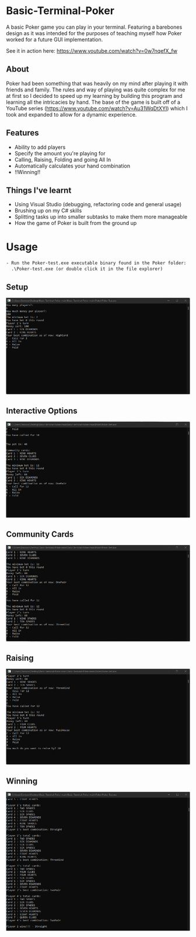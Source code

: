 # Basic-Terminal-Poker
A basic Poker game you can play in your terminal. Featuring a barebones design as it was intended for the purposes of teaching myself how Poker worked for a future GUI implementation.

See it in action here: https://www.youtube.com/watch?v=0w7nqefX_fw

## About
Poker had been something that was heavily on my mind after playing it with friends and family. The rules and way of playing was quite complex for me at first so I decided to speed up my learning by building this program and learning all the intricacies by hand. The base of the game is built off of a YouTube series (https://www.youtube.com/watch?v=Au31WqDtXYI) which I took and expanded to allow for a dynamic experience. 

## Features
- Ability to add players
- Specify the amount you're playing for
- Calling, Raising, Folding and going All In
- Automatically calculates your hand combination
- !!Winning!!

## Things I've learnt
- Using Visual Studio (debugging, refactoring code and general usage)
- Brushing up on my C# skills
- Splitting tasks up into smaller subtasks to make them more manageable
- How the game of Poker is built from the ground up

# Usage
```
- Run the Poker-test.exe executable binary found in the Poker folder:
  .\Poker-test.exe (or double click it in the file explorer)
```

## Setup
![Setup](/Imgs/1.png)

## Interactive Options
![Setup](/Imgs/2.png)

## Community Cards
![Setup](/Imgs/3.png)

## Raising
![Setup](/Imgs/4.png)

## Winning
![Setup](/Imgs/5.png)
